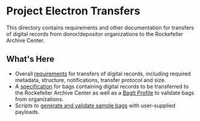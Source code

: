 # Project Electron Transfers

This directory contains requirements and other documentation for transfers of digital records from donor/depositor organizations to the Rockefeller Archive Center.

## What's Here

*   Overall [requirements](requirements.md) for transfers of digital records, including required metadata, structure, notifications, transfer protocol and size.
*   A [specification](bagit-specification.md) for bags containing digital records to be transferred to the Rockefeller Archive Center as well as a [BagIt Profile](organizational-bag-profile.json) to validate bags from organizations.
*   Scripts to [generate and validate sample bags](example-scripts/) with user-supplied payloads.
